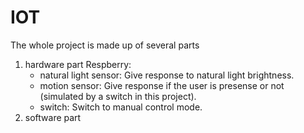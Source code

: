 # IOT
The whole project is made up of several parts

1. hardware part
    Respberry:
    - natural light sensor: Give response to natural light brightness.
    - motion sensor: Give response if the user is presense or not (simulated by a switch in this project).
    - switch: Switch to manual control mode.
2. software part

